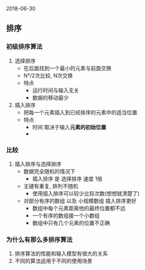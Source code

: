 2018-06-30

## 排序

### 初级排序算法
1. 选择排序
    - 在后面找到一个最小的元素与前面交换
    - N²/2次比较, N次交换
    - 特点
        - 运行时间与输入无关
        - 数据的移动最少
2. 插入排序
    - 把每一个元素插入到已经排序的元素中的适当位置
    - 特点
        - 时间 取决于输入**元素的初始位置**
        - 

### 比较
1. 插入排序与选择排序
    - 数据完全随机的情况下
        - 插入排序 是 选择排序 速度 1倍
    - 主键有重复, 排列不随机
        - 使用插入排序可以较少比较次数(想想就清楚了)
    - 对部分有序的数组 以及 小规模数组 插入排序更好
        - 数组中每个元素距离他的最终位置都不远
        - 一个有序的数组接一个小数组
        - 数组中只有几个元素的位置不正确

### 为什么有那么多排序算法
1. 排序算法的性能和输入模型有很大的关系
2. 不同的算法适用于不同的使用场景
    
